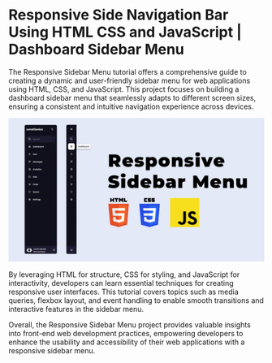 # Responsive Side Navigation Bar Using HTML CSS and JavaScript | Dashboard Sidebar Menu

The Responsive Sidebar Menu tutorial offers a comprehensive guide to creating a dynamic and user-friendly sidebar menu for web applications using HTML, CSS, and JavaScript. This project focuses on building a dashboard sidebar menu that seamlessly adapts to different screen sizes, ensuring a consistent and intuitive navigation experience across devices.

![Sidebar Menu](images/ResponsiveSidebarMenu.png)

By leveraging HTML for structure, CSS for styling, and JavaScript for interactivity, developers can learn essential techniques for creating responsive user interfaces. This tutorial covers topics such as media queries, flexbox layout, and event handling to enable smooth transitions and interactive features in the sidebar menu.

Overall, the Responsive Sidebar Menu project provides valuable insights into front-end web development practices, empowering developers to enhance the usability and accessibility of their web applications with a responsive sidebar menu.
